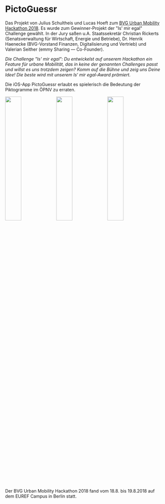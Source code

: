 # PictoGuessr

Das Projekt von Julius Schultheis und Lucas Hoeft zum [BVG Urban Mobility Hackathon 2018](https://bvg-hackathon-2018.devpost.com/). Es wurde zum Gewinner-Projekt der "Is' mir egal" Challenge gewählt. In der Jury saßen u.A. Staatssekretär Christian Rickerts (Senatsverwaltung für Wirtschaft, Energie und Betriebe), Dr. Henrik Haenecke (BVG-Vorstand Finanzen, Digitalisierung und Vertrieb) und Valerian Seither (emmy Sharing — Co-Founder).

*Die Challenge "Is' mir egal": Du entwickelst auf unserem Hackathon ein Feature für urbane Mobilität, das in keine der genannten Challenges passt und willst es uns trotzdem zeigen? Komm auf die Bühne und zeig uns Deine Idee! Die beste wird mit unserem Is‘ mir egal-Award prämiert.*

Die iOS-App PictoGuessr erlaubt es spielerisch die Bedeutung der Piktogramme im ÖPNV zu erraten.

<p float="left">
  <img src="https://user-images.githubusercontent.com/26332559/115537528-30f62380-a29b-11eb-9bb4-9f7bae1056fa.png" width="32%" />
  <img src="https://user-images.githubusercontent.com/26332559/115537551-35bad780-a29b-11eb-897e-fdcdd8898657.png" width="32%" /> 
  <img src="https://user-images.githubusercontent.com/26332559/115537759-6f8bde00-a29b-11eb-8fde-86303906d254.png" width="32%" />
</p>

Der BVG Urban Mobility Hackathon 2018 fand vom 18.8. bis 19.8.2018 auf dem EUREF Campus in Berlin statt.
